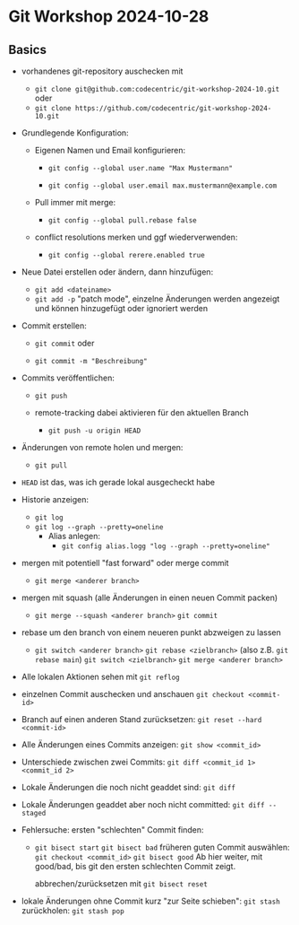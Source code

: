 # Git Workshop 2024-10-28

## Basics

- vorhandenes git-repository auschecken mit
  
  - `git clone git@github.com:codecentric/git-workshop-2024-10.git` oder
  - `git clone https://github.com/codecentric/git-workshop-2024-10.git`

- Grundlegende Konfiguration:
  
  - Eigenen Namen und Email konfigurieren:
    
    - `git config --global user.name "Max Mustermann"`
    
    - `git config --global user.email max.mustermann@example.com`
  
  - Pull immer mit merge:
    
    - `git config --global pull.rebase false`
  
  - conflict resolutions merken und ggf wiederverwenden:
    
    - `git config --global rerere.enabled true`

- Neue Datei erstellen oder ändern, dann hinzufügen:
  
  - `git add <dateiname>`
  - `git add -p` "patch mode", einzelne Änderungen werden angezeigt und können hinzugefügt oder ignoriert werden

- Commit erstellen:
  
  - `git commit` oder
  
  - `git commit -m "Beschreibung"`

- Commits veröffentlichen:
  
  - `git push`
  
  - remote-tracking dabei aktivieren für den aktuellen Branch
    
    - `git push -u origin HEAD`

- Änderungen von remote holen und mergen:
  
  - `git pull`

- `HEAD` ist das, was ich gerade lokal ausgecheckt habe

- Historie anzeigen:
  
  - `git log`
  - `git log --graph --pretty=oneline`
    - Alias anlegen:
      - `git config alias.logg "log --graph --pretty=oneline"`

- mergen mit potentiell "fast forward" oder merge commit
  
  - `git merge <anderer branch>`

- mergen mit squash (alle Änderungen in einen neuen Commit packen)
  
  - `git merge --squash <anderer branch>`
    `git commit`

- rebase um den branch von einem neueren punkt abzweigen zu lassen
  
  - `git switch <anderer branch>`
    `git rebase <zielbranch>` (also z.B. `git rebase main`)
    `git switch <zielbranch>`
    `git merge <anderer branch>`

- Alle lokalen Aktionen sehen mit `git reflog`

- einzelnen Commit auschecken und anschauen `git checkout <commit-id>`

- Branch auf einen anderen Stand zurücksetzen: `git reset --hard <commit-id>`

- Alle Änderungen eines Commits anzeigen: `git show <commit_id>`

- Unterschiede zwischen zwei Commits: `git diff <commit_id 1> <commit_id 2>`

- Lokale Änderungen die noch nicht geaddet sind: `git diff`

- Lokale Änderungen geaddet aber noch nicht committed: `git diff --staged`

- Fehlersuche: ersten "schlechten" Commit finden:
  
  - `git bisect start`
    `git bisect bad`
    früheren guten Commit auswählen:
    `git checkout <commit_id>`
    `git bisect good`
    Ab hier weiter, mit good/bad, bis git den ersten schlechten Commit zeigt.
    
    abbrechen/zurücksetzen mit `git bisect reset`

- lokale Änderungen ohne Commit kurz "zur Seite schieben":
  `git stash`
  zurückholen:
  `git stash pop`
